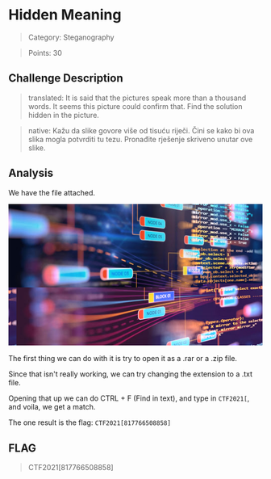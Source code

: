 # Hidden Meaning

> Category: Steganography

> Points: 30

## Challenge Description

> translated: It is said that the pictures speak more than a thousand words. It seems this picture could confirm that. Find the solution hidden in the picture.

> native: Kažu da slike govore više od tisuću riječi. Čini se kako bi ova slika mogla potvrditi tu tezu. Pronađite rješenje skriveno unutar ove slike.

## Analysis

We have the file attached.

![decrypted](slika.jpg)

The first thing we can do with it is try to open it as a .rar or a .zip file.

Since that isn't really working, we can try changing the extension to a .txt file.

Opening that up we can do CTRL + F (Find in text), and type in `CTF2021[`, and voila, we get a match.

The one result is the flag: `CTF2021[817766508858]`

## FLAG

> CTF2021[817766508858]